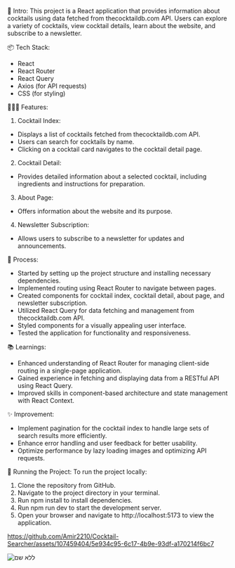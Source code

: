 🎋 Intro:
This project is a React application that provides information about cocktails using data fetched from thecocktaildb.com API. Users can explore a variety of cocktails, view cocktail details, learn about the website, and subscribe to a newsletter.

📦 Tech Stack:

* React
* React Router
* React Query
* Axios (for API requests)
* CSS (for styling)

👩🏽‍🍳 Features:

1. Cocktail Index:

* Displays a list of cocktails fetched from thecocktaildb.com API.
* Users can search for cocktails by name.
* Clicking on a cocktail card navigates to the cocktail detail page.

2. Cocktail Detail:

* Provides detailed information about a selected cocktail, including ingredients and instructions for preparation.

3. About Page:

* Offers information about the website and its purpose.

4. Newsletter Subscription:

* Allows users to subscribe to a newsletter for updates and announcements.

💭 Process:

* Started by setting up the project structure and installing necessary dependencies.
* Implemented routing using React Router to navigate between pages.
* Created components for cocktail index, cocktail detail, about page, and newsletter subscription.
* Utilized React Query for data fetching and management from thecocktaildb.com API.
* Styled components for a visually appealing user interface.
* Tested the application for functionality and responsiveness.

📚 Learnings:

* Enhanced understanding of React Router for managing client-side routing in a single-page application.
* Gained experience in fetching and displaying data from a RESTful API using React Query.
* Improved skills in component-based architecture and state management with React Context.

✨ Improvement:

* Implement pagination for the cocktail index to handle large sets of search results more efficiently.
* Enhance error handling and user feedback for better usability.
* Optimize performance by lazy loading images and optimizing API requests.

🚦 Running the Project: To run the project locally:

1. Clone the repository from GitHub.
2. Navigate to the project directory in your terminal.
3. Run npm install to install dependencies.
4. Run npm run dev to start the development server.
5. Open your browser and navigate to http://localhost:5173 to view the application.

   

https://github.com/Amir2210/Cocktail-Searcher/assets/107459404/5e934c95-6c17-4b9e-93df-a170214f6bc7

![ללא שם](https://github.com/Amir2210/Cocktail-Searcher/assets/107459404/2f9d9fbc-485b-4119-a8f0-2ecd7323e2fa)
